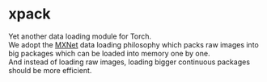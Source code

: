 # xpack
Yet another data loading module for Torch.  
We adopt the [MXNet](https://mxnet.readthedocs.io/en/latest/system/note_data_loading.html)
data loading philosophy which packs raw images into big packages which can be loaded into memory one by one.  
And instead of loading raw images, loading bigger continuous packages should be more efficient.
